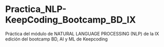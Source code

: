 # Practica_NLP-KeepCoding_Bootcamp_BD_IX
Práctica del módulo de NATURAL LANGUAGE PROCESSING (NLP) de la IX edición del bootcamp BD, AI y ML de Keepcoding
